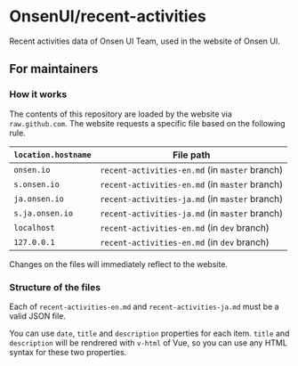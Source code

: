 # OnsenUI/recent-activities

Recent activities data of Onsen UI Team, used in the website of Onsen UI.

## For maintainers

### How it works

The contents of this repository are loaded by the website via `raw.github.com`. The website requests a specific file based on the following rule.

|`location.hostname`|File path|
|-|-|
|`onsen.io`|`recent-activities-en.md` (in `master` branch)|
|`s.onsen.io`|`recent-activities-en.md` (in `master` branch)|
|`ja.onsen.io`|`recent-activities-ja.md` (in `master` branch)|
|`s.ja.onsen.io`|`recent-activities-ja.md` (in `master` branch)|
|`localhost`|`recent-activities-en.md` (in `dev` branch)|
|`127.0.0.1`|`recent-activities-en.md` (in `dev` branch)|

Changes on the files will immediately reflect to the website.

### Structure of the files

Each of `recent-activities-en.md` and `recent-activities-ja.md` must be a valid JSON file.

You can use `date`, `title` and `description` properties for each item. `title` and `description` will be rendrered with `v-html` of Vue, so you can use any HTML syntax for these two properties.
